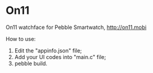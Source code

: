 On11
====
On11 watchface for Pebble Smartwatch, http://on11.mobi

How to use:

1. Edit the "appinfo.json" file;
2. Add your UI codes into "main.c" file;
3. pebble build.
